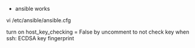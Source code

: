* ansible works

vi /etc/ansible/ansible.cfg

turn on host_key_checking = False by uncomment to not check key when ssh: ECDSA key fingerprint
